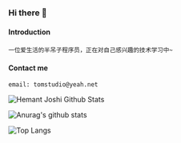 ### Hi there 👋

#### Introduction
```
一位爱生活的半吊子程序员，正在对自己感兴趣的技术学习中~
```

#### Contact me
```
email: tomstudio@yeah.net
```


<!--
**iTomstudio/iTomstudio** is a ✨ _special_ ✨ repository because its `README.md` (this file) appears on your GitHub profile.

Here are some ideas to get you started:

- 🔭 I’m currently working on ...
- 🌱 I’m currently learning ...
- 👯 I’m looking to collaborate on ...
- 🤔 I’m looking for help with ...
- 💬 Ask me about ...
- 📫 How to reach me: ...
- 😄 Pronouns: ...
- ⚡ Fun fact: ...
-->

![Hemant Joshi Github Stats](https://github-readme-stats.vercel.app/api?username=iTomstudio&show_icons=true&title_color=fff&icon_color=79ff97&text_color=9f9f9f&bg_color=151515&hide=["contribs"])

![Anurag's github stats](https://github-readme-stats.vercel.app/api?username=iTomstudio&show_icons=true&theme=radical)

![Top Langs](https://github-readme-stats.vercel.app/api/top-langs/?username=iTomstudio&layout=compact&hide=html)
